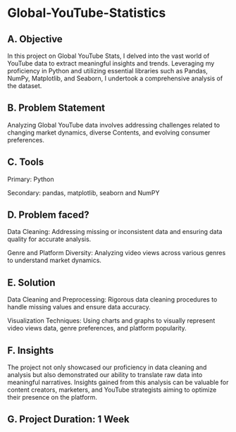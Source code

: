# Global-YouTube-Statistics
## A. Objective

In this project on Global YouTube Stats, I delved into the vast world of YouTube data to extract meaningful insights and trends. Leveraging my proficiency in Python and utilizing essential libraries such as Pandas, NumPy, Matplotlib, and Seaborn, I undertook a comprehensive analysis of the dataset.

 

## B. Problem Statement

Analyzing Global YouTube data involves addressing challenges related to changing market dynamics, diverse Contents, and evolving consumer preferences.

 

## C. Tools

Primary: Python

Secondary: pandas, matplotlib, seaborn and NumPY
 

## D. Problem faced?

Data Cleaning: Addressing missing or inconsistent data and ensuring data quality for accurate analysis.

Genre and Platform Diversity: Analyzing video views across various genres to understand market dynamics.
 

## E. Solution

Data Cleaning and Preprocessing: Rigorous data cleaning procedures to handle missing values and ensure data accuracy.

Visualization Techniques: Using charts and graphs to visually represent video views data, genre preferences, and platform popularity.
 

## F. Insights

The project not only showcased our proficiency in data cleaning and analysis but also demonstrated our ability to translate raw data into meaningful narratives. Insights gained from this analysis can be valuable for content creators, marketers, and YouTube strategists aiming to optimize their presence on the platform.

## G. Project Duration: 1 Week
